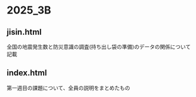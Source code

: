 # 2025_3B
## jisin.html
全国の地震発生数と防災意識の調査(持ち出し袋の準備)のデータの関係について記載

## index.html
第一週目の課題について、全員の説明をまとめたもの
